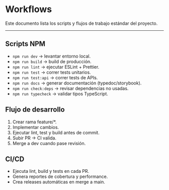﻿# Workflows

Este documento lista los scripts y flujos de trabajo estándar del proyecto.

---

## Scripts NPM
- `npm run dev` → levantar entorno local.
- `npm run build` → build de producción.
- `npm run lint` → ejecutar ESLint + Prettier.
- `npm run test` → correr tests unitarios.
- `npm run test:api` → correr tests de APIs.
- `npm run docs` → generar documentación (typedoc/storybook).
- `npm run check:deps` → revisar dependencias no usadas.
- `npm run typecheck` → validar tipos TypeScript.

## Flujo de desarrollo
1. Crear rama feature/*.
2. Implementar cambios.
3. Ejecutar lint, test y build antes de commit.
4. Subir PR → CI valida.
5. Merge a dev cuando pase revisión.

## CI/CD
- Ejecuta lint, build y tests en cada PR.
- Genera reportes de cobertura y performance.
- Crea releases automáticas en merge a main.
